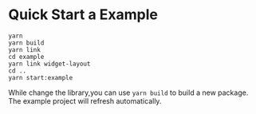 # Quick Start a Example

```
yarn
yarn build
yarn link
cd example
yarn link widget-layout
cd ..
yarn start:example
```

While change the library,you can use `yarn build` to build a new package.
The example project will refresh automatically.

